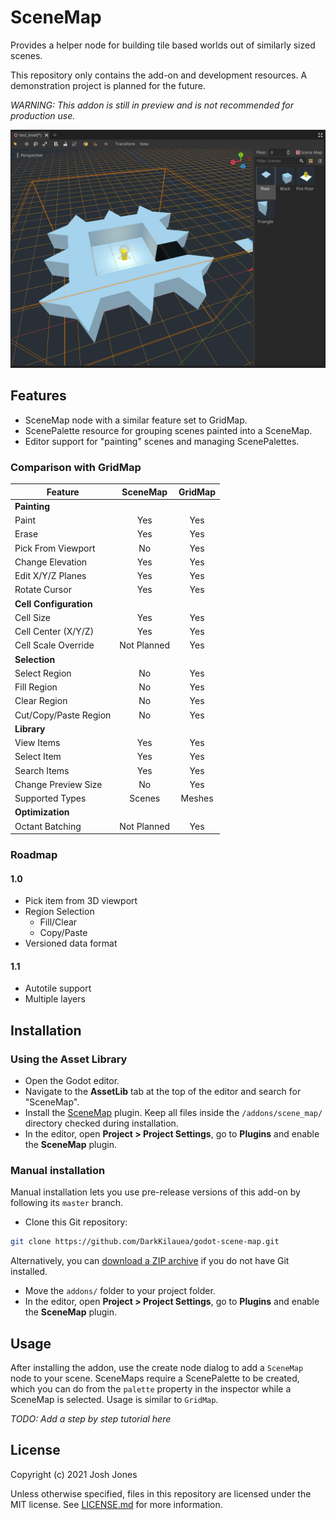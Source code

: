 # SceneMap

Provides a helper node for building tile based worlds out of similarly sized scenes.

This repository only contains the add-on and development resources.  A demonstration project is planned for the future.

*WARNING: This addon is still in preview and is not recommended for production use.*

![Image of SceneMap Editor](docs/images/scene_map_editor.png)

## Features

- SceneMap node with a similar feature set to GridMap.
- ScenePalette resource for grouping scenes painted into a SceneMap.
- Editor support for "painting" scenes and managing ScenePalettes.

### Comparison with GridMap

| Feature                | SceneMap    | GridMap |
| ---------------------- | :---------: | :-----: |
| **Painting**           |             |         |
| Paint                  | Yes         | Yes     |
| Erase                  | Yes         | Yes     |
| Pick From Viewport     | No          | Yes     |
| Change Elevation       | Yes         | Yes     |
| Edit X/Y/Z Planes      | Yes         | Yes     |
| Rotate Cursor          | Yes         | Yes     |
| **Cell Configuration** |             |         |
| Cell Size              | Yes         | Yes     |
| Cell Center (X/Y/Z)    | Yes         | Yes     |
| Cell Scale Override    | Not Planned | Yes     |
| **Selection**          |             |         | 
| Select Region          | No          | Yes     |
| Fill Region            | No          | Yes     |
| Clear Region           | No          | Yes     |
| Cut/Copy/Paste Region  | No          | Yes     |
| **Library**            |             |         |
| View Items             | Yes         | Yes     |
| Select Item            | Yes         | Yes     |
| Search Items           | Yes         | Yes     |
| Change Preview Size    | No          | Yes     |
| Supported Types        | Scenes      | Meshes  |
| **Optimization**       |             |         |
| Octant Batching        | Not Planned | Yes     |

### Roadmap

#### 1.0

- Pick item from 3D viewport
- Region Selection
  - Fill/Clear
  - Copy/Paste
- Versioned data format

#### 1.1

- Autotile support
- Multiple layers

## Installation

### Using the Asset Library

- Open the Godot editor.
- Navigate to the **AssetLib** tab at the top of the editor and search for "SceneMap".
- Install the [SceneMap](https://godotengine.org/asset-library/asset/878) plugin. Keep all files inside the `/addons/scene_map/` directory checked during installation.
- In the editor, open **Project > Project Settings**, go to **Plugins** and enable the **SceneMap** plugin.

### Manual installation

Manual installation lets you use pre-release versions of this add-on by following its `master` branch.

- Clone this Git repository:

```bash
git clone https://github.com/DarkKilauea/godot-scene-map.git
```

Alternatively, you can [download a ZIP archive](https://github.com/DarkKilauea/godot-scene-map/archive/master.zip) if you do not have Git installed.

- Move the `addons/` folder to your project folder.
- In the editor, open **Project > Project Settings**, go to **Plugins** and enable the **SceneMap** plugin.

## Usage

After installing the addon, use the create node dialog to add a `SceneMap` node to your scene.  SceneMaps require a ScenePalette to be created, which you can do from the `palette` property in the inspector while a SceneMap is selected.  Usage is similar to `GridMap`.

*TODO: Add a step by step tutorial here*

## License

Copyright (c) 2021 Josh Jones

Unless otherwise specified, files in this repository are licensed under the MIT license. See [LICENSE.md](LICENSE.md) for more information.
